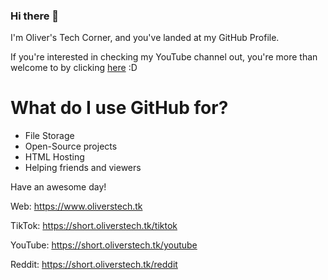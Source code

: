### Hi there 👋

I'm Oliver's Tech Corner, and you've landed at my GitHub Profile.

If you're interested in checking my YouTube channel out, you're more than welcome to by clicking [here](https://short.oliverstech.tk/youtube) :D

# What do I use GitHub for?
- File Storage
- Open-Source projects
- HTML Hosting
- Helping friends and viewers

Have an awesome day!

Web: https://www.oliverstech.tk

TikTok: https://short.oliverstech.tk/tiktok

YouTube: https://short.oliverstech.tk/youtube

Reddit: https://short.oliverstech.tk/reddit
